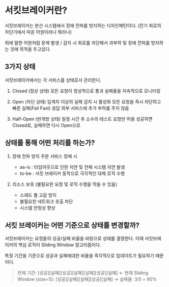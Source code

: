 # 서킷브레이커란?

서킷브레이커는 분산 시스템에서 장애 전파를 방지하는 디자인패턴이다. (전기 회로의 차단기에서 따온 어원이라나 뭐라나)

위에 말한 어원처럼 문제 발생 / 감지 시 회로를 차단해서 과부하 및 장애 전파를 방지하는 것에 목적을 두고있다.

## 3가지 상태

서킷브레이커에서는 각 서비스를 상태로서 관리한다.

1. Closed (정상 상태)
모든 요청이 정상적으로 통과
실패율을 지속적으로 모니터링

2. Open (차단 상태)
임계치 이상의 실패 감지 시 활성화
모든 요청을 즉시 차단하고 빠른 실패(Fail Fast) 응답
외부 서비스에 추가 부하를 주지 않음

3. Half-Open (반개방 상태)
일정 시간 후 소수의 테스트 요청만 허용
성공하면 Closed로, 실패하면 다시 Open으로

## 상태를 통해 어떤 처리를 하는가?

1. 장애 전파 방지
주문 서비스 장애 시

    - as-is : 타임아웃으로 인한 지연 및 전체 시스템 지연 발생
    - to-be : 서킷 브레이커 동작으로 극각적인 대체 로직 수행

2. 리소스 보호 (불필요한 요청 및 로직 수행을 막을 수 있음)

    - 스레드 풀 고갈 방지
    - 불필요한 네트워크 호출 차단
    - 시스템 안정성 향상

## 서킷 브레이커는 어떤 기준으로 상태를 변경할까?

서킷브레이커는 요청들의 성공/실패 비율을 바탕으로 상태를 결졍한다.
이때 서킷브레이커의 핵심 로직이 Sliding Window 알고리즘이다.

특정 기간을 기준으로 성공과 실패에대한 비율을 즉각적으로 업데이트가 필요하기 때문이다.

>전체 기간: [성공][실패][성공][실패][실패][성공][실패] ← 현재
Sliding Window (size=5): [성공][실패][실패][성공][실패]
→ 실패율: 3/5 = 60%

